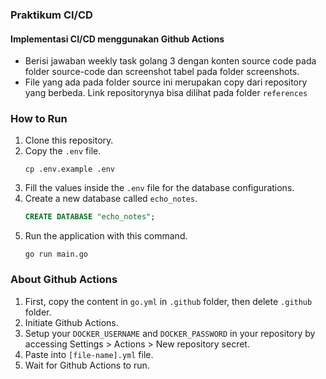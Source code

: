 ### Praktikum CI/CD
#### Implementasi CI/CD menggunakan Github Actions
- Berisi jawaban weekly task golang 3 dengan konten source code pada folder source-code dan screenshot tabel pada folder screenshots.
- File yang ada pada folder source ini merupakan copy dari repository yang berbeda. Link repositorynya bisa dilihat pada folder `references`

### How to Run
1. Clone this repository.
2. Copy the `.env` file.
   ```shell
   cp .env.example .env
   ```
3. Fill the values inside the `.env` file for the database configurations.
4. Create a new database called `echo_notes`.
   ```sql
   CREATE DATABASE "echo_notes";
   ```
5. Run the application with this command.
   ```shell
   go run main.go
   ```

### About Github Actions
1. First, copy the content in `go.yml` in `.github` folder, then delete `.github` folder.
2. Initiate Github Actions.
3. Setup your `DOCKER_USERNAME` and `DOCKER_PASSWORD` in your repository by accessing Settings > Actions > New repository secret.
4. Paste into `[file-name].yml` file.
5. Wait for Github Actions to run.
